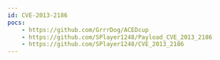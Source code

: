 ```yaml
---
id: CVE-2013-2186
pocs:
    - https://github.com/GrrrDog/ACEDcup
    - https://github.com/SPlayer1248/Payload_CVE_2013_2186
    - https://github.com/SPlayer1248/CVE_2013_2186
---
```

